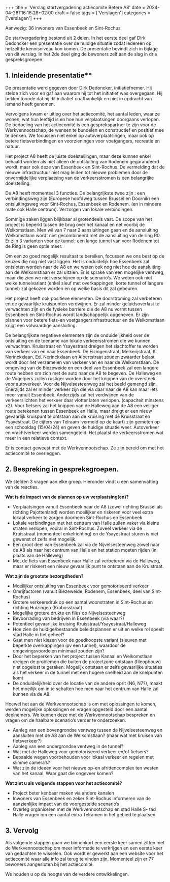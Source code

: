 +++
title = 'Verslag startvergadering actiecomite Betere A8'
date = 2024-04-26T16:16:28+02:00
draft = false
tags = ['Verslagen']
categories = ['verslagen']
+++

Aanwezig: 36 inwoners van Essenbeek en Sint-Rochus

De startvergadering bestond uit 2 delen. In het eerste deel gaf Dirk Dedoncker een presentatie over de huidige situatie zodat iedereen op hetzelfde kennisniveau kon komen. De presentatie bevindt zich in bijlage van dit verslag. 
In het 2de deel ging de bewoners zelf aan de slag in drie gespreksgroepen. 

<h2>1. Inleidende presentatie**</h2>

De presentatie werd gegeven door Dirk Dedoncker, initiatiefnemer. Hij stelde zich voor en gaf aan waarom hij tot het initiatief was overgegaan. Hij beklemtoonde dat hij dit initiatief onafhankelijk en niet in opdracht van iemand heeft genomen. 

Vervolgens kwam er uitleg over het actiecomité, het aantal leden, waar ze wonen, wat hun leeftijd is en hoe hun verplaatsingen doorgaans verlopen. De bedoeling van het actiecomité is een gesprekspartner te zijn voor de Werkvennootschap, de wensen te bundelen en constructief en positief mee te denken. We focussen niet enkel op autoverplaatsingen, maar ook op betere fietsverbindingen en voorzieningen voor voetgangers, recreatie en natuur. 

Het project A8 heeft de juiste doelstellingen, maar deze kunnen enkel behaald worden als niet alleen de ontsluiting van Rodenem gegarandeerd wordt, maar ook deze van Essenbeek en Sint-Rochus. De vermelding dat de nieuwe infrastructuur niet mag leiden tot nieuwe problemen door de onvermijdelijke verplaatsing van de verkeersstromen is een belangrijke doelstelling. 

De A8 heeft momenteel 3 functies. De belangrijkste twee zijn :
een verbindingsweg zijn (Europese hoofdweg tussen Brussel en Doornik) 
een ontsluitingsweg voor Sint-Rochus, Essenbeek en Rodenem. (en in mindere mate ook Halle centrum). 
Verzorgen van lokale verbindingen. 

Sommige zaken liggen blijkbaar al grotendeels vast. De scope van het project is beperkt tussen de brug over het kanaal en net voorbij de Welkomstlaan. Men wil van 7 naar 2 aansluitingen gaan en de aansluiting Welkomstlaan wordt niet gecombineerd met de aansluiting van de ring R0. Er zijn 3 varianten voor de tunnel; een lange tunnel van voor Rodenem tot de Ring is geen optie meer. 

Om een zo goed mogelijk resultaat te bereiken, focussen we ons best op de keuzes die nog niet vast liggen. Het is onduidelijk hoe Essenbeek zal ontsloten worden naar de A8 en we weten ook nog niet hoe de aansluiting aan de Welkomstlaan er zal uitzien. Er is sprake van een mogelijke ventweg, maar die zien we niet verschijnen op de scenario’s. We weten ook niet welke tunnelvariant (enkel sleuf met overkappingen, korte tunnel of langere tunnel) zal gekozen worden en op welke basis dit zal gebeuren. 

Het project heeft ook positieve elementen. De doorstroming zal verbeteren en de gevaarlijke kruispunten verdwijnen. Er zal minder geluidsoverlast te verwachten zijn en de fysieke barrière die de A8 nu vormt tussen Essenbeek en Sint-Rochus wordt landschappelijk opgeheven. Er zijn plannen voor betere fiets-en voetgangersinfrastructuur en de Welkomstlaan krijgt een volwaardige aansluiting. 

De belangrijkste negatieve elementen zijn de onduidelijkheid over de ontsluiting en de toename van lokale verkeersstromen die we kunnen verwachten. Kruisstraat en Ysayestraat dreigen het slachtoffer te worden van verkeer van en naar Essenbeek. De Eizingenstraat, Melkerijstraat, K. Nerinckxlaan, Ed. Nerinckxlaan en Albertstraat zouden zwaarder belast wordt door het verzamelen van verkeer van en naar de Welkomstlaan. De omgeving van de Biezeweide en een deel van Essenbeek zal een langere route hebben om zich met de auto naar de A8 te begeven. De Halleweg en de Vogelpers zullen rustiger worden door het knippen van de oversteek voor autoverkeer. Voor de Nijvelsesteenweg zal het beeld gemengd zijn. Enerzijds zal er minder verkeer zijn die via daar naar de A8 kan maar iets meer vanuit Essenbeek. Anderzijds zal het verdwijnen van de verkeerslichten het verkeer daar vlotter laten verlopen. (capaciteit minstens x2).
Voor fietsers zal het knippen van de Halleweg aan de A8 een veiliger route betekenen tussen Essenbeek en Halle, maar dreigt er een nieuw gevaarlijk kruispunt te ontstaan aan de kruising met de Kruisstraat en Ysayestraat. De cijfers van Telraam ‘vermeld op de kaart) zijn gemeten op een schooldag (15/04/24) en geven de huidige situatie weer. Autoverkeer en vrachtverkeer werden samengeteld. Het plaatst de verkeersstromen wat meer in een relatieve context. 

Er is contact geweest met de Werkvennootschap. Ze zijn bereid om met het actiecomité te overleggen. 

<h2>2. Bespreking in gespreksgroepen.</h2>

We stelden 3 vragen aan elke groep. Hieronder vindt u een samenvatting van de reacties. 

**Wat is de impact van de plannen op uw verplaatsing(en)?**


- Verplaatsingen vanuit Essenbeek naar de A8 (zowel richting Brussel als richting Pajottenland) worden moeilijker en riskeren voor veel extra lokaal verkeer te zorgen doorheen Sint-Rochus en Essenbeek
- Lokale verbindingen met het centrum van Halle zullen vaker via kleine straten verlopen, vooral in Sint-Rochus. Zoveel verkeer via de Kruisstraat (momenteel enkelrichting) en de Ysayestraat sturen is niet gewenst of zelfs niet mogelijk. 
- Een groot deel van Essenbeek zal via de Nijvelsesteenweg zowel naar de A8 als naar het centrum van Halle en het station moeten rijden (in plaats van de Halleweg) 
- Met de fiets van Essenbeek naar Halle zal verbeteren via de Halleweg, maar er riskeert een nieuw gevaarlijk punt te ontstaan aan de Kruistraat. 


**Wat zijn de grootste bezorgdheden?**

- Moeilijker ontsluiting van Essenbeek voor gemotoriseerd verkeer
- Omrijfactoren (vanuit Biezeweide, Rodenem, Essenbeek, deel van Sint-Rochus) 
- Grotere verkeersdruk op een aantal woonstraten in Sint-Rochus en richting Huizingen (Krabosstraat)
- Mogelijke grotere drukte en files op Nijvelsesteenweg 
- Bevoorrading van bedrijven in Essenbeek (via waar?)
- Potentieel gevaarlijke kruising Kruisstraat/Ysayestraat/Halleweg
- Hoe zien de huidige/bestaande beleidsplannen er uit en welke rol speelt stad Halle in het geheel?
- Gaat men niet kiezen voor de goedkoopste variant (sleuven met beperkte overkappingen ipv een tunnel), waardoor de omgevingsvoordelen minimaal zouden zijn?
- Door het beperken van het project tussen Kanaal en Welkomstlaan dreigen de problemen die buiten de projectzone ontstaan (fileopbouw) niet opgelost te geraken. Mogelijk ontstaan er zelfs gevaarlijke situaties als het verkeer in de tunnel met een hogere snelheid aan de knelpunten komt
- De onduidelijkheid over de locatie van de andere oprit (N6, N7?), maakt het moeilijk om in te schatten hoe men naar het centrum van Halle zal kunnen via de A8. 


Hoewel het aan de Werkvennootschap is om met oplossingen te komen, werden mogelijke oplossingen en vragen opgesteld door een aantal deelnemers. We kunnen deze met de Werkvennootschap bespreken en vragen om de haalbare scenario’s verder te onderzoeken. 

- Aanleg van een bovengrondse ventweg tussen de Nijvelsesteenweg en aansluiten met de A8 aan de Welkomstlaan?  (maar wat met kruisen van fietsverkeer?)
- Aanleg van een ondergrondse ventweg in de tunnel?
- Wat met de Halleweg voor gemotoriseerd verkeer en/of fietsers?
- Bepaalde wegen voorbehouden voor lokaal verkeer en regelen met slimme camera’s? 
- Wat zijn de ideeën voor het nieuwe op-en afrittencomplex ten westen van het kanaal. Waar gaat die ongeveer komen? 


**Wat ziet u als volgende stappen voor het actiecomité?**

- Project beter kenbaar maken via andere kanalen
- Inwoners van Essenbeek en zeker Sint-Rochus informeren van de aanzienlijke impact van de voorgestelde scenario’s
- Overleg organiseren met de Werkvennootschap en stad Halle
S- tad Halle vragen om een aantal extra Telramen in het gebied te plaatsen

<h2>3. Vervolg</h2>

Als volgende stappen gaan we binnenkort een eerste keer samen zitten met de Werkvennootschap om meer informatie te verkrijgen en een eerste keer van gedachten te wisselen. Ook wordt er gewerkt aan een website voor het actiecomité waar alle info zal terug te vinden zijn. Momenteel zijn er 77 bewoners aangesloten bij het actiecomité. 

We houden u op de hoogte van de verdere ontwikkelingen.